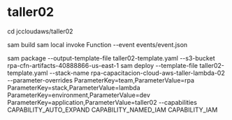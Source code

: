 # taller02


cd jccloudaws/taller02

sam build
sam local invoke Function  --event events/event.json

sam package --output-template-file taller02-template.yaml --s3-bucket rpa-cfn-artifacts-40888866-us-east-1
sam deploy --template-file taller02-template.yaml --stack-name rpa-capacitacion-cloud-aws-taller-lambda-02  --parameter-overrides ParameterKey=team,ParameterValue=rpa ParameterKey=stack,ParameterValue=lambda ParameterKey=environment,ParameterValue=dev ParameterKey=application,ParameterValue=taller02 --capabilities CAPABILITY_AUTO_EXPAND CAPABILITY_NAMED_IAM CAPABILITY_IAM